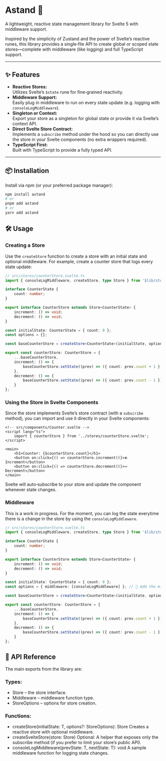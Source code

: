 # Astand 🚀

A lightweight, reactive state management library for Svelte 5 with middleware support.

Inspired by the simplicity of Zustand and the power of Svelte’s reactive runes, this library provides a single‑file API to create global or scoped state stores—complete with middleware (like logging) and full TypeScript support.

---

## ✨ Features

- **Reactive Stores:**  
  Utilizes Svelte’s `$state` rune for fine‑grained reactivity.
- **Middleware Support:**  
  Easily plug in middleware to run on every state update (e.g. logging with `consoleLogMiddleware`).
- **Singleton or Context:**  
  Export your store as a singleton for global state or provide it via Svelte’s context API.
- **Direct Svelte Store Contract:**  
  Implements a `subscribe` method under the hood so you can directly use the store in your Svelte components (no extra wrappers required).
- **TypeScript First:**  
  Built with TypeScript to provide a fully typed API.

---

## 📦 Installation

Install via npm (or your preferred package manager):

```bash
npm install astand
# or
pnpm add astand
# or
yarn add astand
```

## 🛠 Usage

### Creating a Store

Use the `createStore` function to create a store with an initial state and optional middleware. For example, create a counter store that logs every state update:

```ts
// src/stores/counterStore.svelte.ts
import { consoleLogMiddleware, createStore, type Store } from '$lib/store.svelte.js';

interface CounterState {
	count: number;
}

export interface CounterStore extends Store<CounterState> {
	increment: () => void;
	decrement: () => void;
}

const initialState: CounterState = { count: 0 };
const options = {};

const baseCounterStore = createStore<CounterState>(initialState, options);

export const counterStore: CounterStore = {
	...baseCounterStore,
	increment: () => {
		baseCounterStore.setState((prev) => ({ count: prev.count + 1 }));
	},
	decrement: () => {
		baseCounterStore.setState((prev) => ({ count: prev.count - 1 }));
	}
};
```

### Using the Store in Svelte Components

Since the store implements Svelte’s store contract (with a `subscribe` method), you can import and use it directly in your Svelte components:

```svelte
<!-- src/components/Counter.svelte -->
<script lang="ts">
	import { counterStore } from '../stores/counterStore.svelte';
</script>

<main>
	<h1>Counter: {$counterStore.count}</h1>
	<button on:click={() => counterStore.increment()}>➕ Increment</button>
	<button on:click={() => counterStore.decrement()}>➖ Decrement</button>
</main>
```

Svelte will auto‑subscribe to your store and update the component whenever state changes.

### Middleware

This is a work in progress. For the moment, you can log the state everytime there is a change in the store by using the `consoleLogMiddleware`.

```ts
// src/stores/counterStore.svelte.ts
import { consoleLogMiddleware, createStore, type Store } from '$lib/store.svelte.js';

interface CounterState {
	count: number;
}

export interface CounterStore extends Store<CounterState> {
	increment: () => void;
	decrement: () => void;
}

const initialState: CounterState = { count: 0 };
const options = { middleware: [consoleLogMiddleware] }; // 🚀 Add the middleware here!

const baseCounterStore = createStore<CounterState>(initialState, options);

export const counterStore: CounterStore = {
	...baseCounterStore,
	increment: () => {
		baseCounterStore.setState((prev) => ({ count: prev.count + 1 }));
	},
	decrement: () => {
		baseCounterStore.setState((prev) => ({ count: prev.count - 1 }));
	}
};
```

## 🔌 API Reference

The main exports from the library are:

### Types:

- Store<T> – the store interface.
- Middleware<T> – middleware function type.
- StoreOptions<T> – options for store creation.

### Functions:

- createStore<T>(initialState: T, options?: StoreOptions<T>): Store<T>
  Creates a reactive store with optional middleware.
- createSvelteStore<T>(store: Store<T>)
  Optional: A helper that exposes only the subscribe method (if you prefer to limit your store’s public API).
- consoleLogMiddleware<T>(prevState: T, nextState: T): void
  A sample middleware function for logging state changes.
